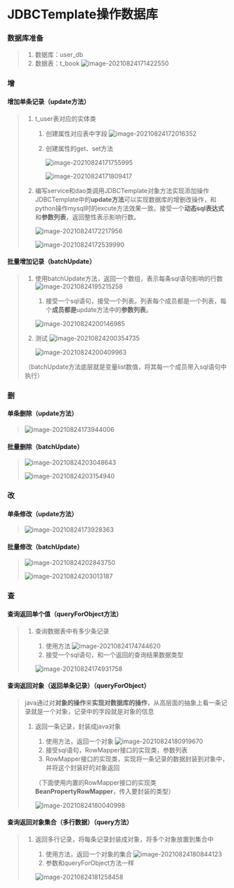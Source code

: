 # JDBCTemplate操作数据库

### 数据库准备

> 1. 数据库：user_db
> 2. 数据表：t_book
>     ![image-20210824171422550](image/image-20210824171422550.png)

### 增

#### 增加单条记录（update方法）

> 1. t_user表对应的实体类
>
>     1. 创建属性对应表中字段
>         ![image-20210824172016352](image/image-20210824172016352.png)
>
>     2. 创建属性的get、set方法
>
>         ![image-20210824171755995](image/image-20210824171755995.png)
>
>         
>
>         ![image-20210824171809417](image/image-20210824171809417.png)
>
> 2. 编写service和dao类调用JDBCTemplate对象方法实现添加操作
>     JDBCTemplate中的**update方法**可以实现数据库的增删改操作，和python操作mysql时的excute方法效果一致。接受一个**动态sql表达式**和**参数列表**，返回整性表示影响行数。
>
>     ![image-20210824172217956](image/image-20210824172217956.png)
>
>     ![image-20210824172539990](image/image-20210824172539990.png)

#### 批量增加记录（batchUpdate）

> 1. 使用batchUpdate方法，返回一个数组，表示每条sql语句影响的行数
>     ![image-20210824195215258](image/image-20210824195215258.png)
>
>     1. 接受一个sql语句，接受一个列表。列表每个成员都是一个列表，每个**成员都是**update方法中的**参数列表**。
>
>     ![image-20210824200146985](image/image-20210824200146985.png)
>
> 2. 测试
>     ![image-20210824200354735](image/image-20210824200354735.png)
>
>     ![image-20210824200409963](image/image-20210824200409963.png)
>
> （batchUpdate方法底层就是变量list数值，将其每一个成员带入sql语句中执行）

### 删

#### 单条删除（update方法）

> ![image-20210824173944006](image/image-20210824173944006.png)

#### 批量删除（batchUpdate）

> ![image-20210824203048643](image/image-20210824203048643.png)
>
> ![image-20210824203154940](image/image-20210824203154940.png)

### 改

#### 单条修改（update方法）

> ![image-20210824173928363](image/image-20210824173928363.png)

#### 批量修改（batchUpdate）

> ![image-20210824202843750](image/image-20210824202843750.png)
>
> ![image-20210824203013187](image/image-20210824203013187.png)

### 查

#### 查询返回单个值（queryForObject方法）

> 1. 查询数据表中有多少条记录
>
>     1. 使用方法
>         ![image-20210824174744620](image/image-20210824174744620.png)
>     2. 接受一个sql语句，和一个返回的查询结果数据类型
>
>     ![image-20210824174931758](image/image-20210824174931758.png)

#### 查询返回对象（返回单条记录）（queryForObject）

> java通过对**对象的操作**来**实现对数据库的操作**，从高层面的抽象上看一条记录就是一个对象，记录中的字段就是对象的信息
>
> 1. 返回一条记录，封装成java对象
>
>     1. 使用方法，返回一个对象
>         ![image-20210824180919670](image/image-20210824180919670.png)
>     2. 接受sql语句，RowMapper接口的实现类，参数列表
>     3. RowMapper接口的实现类，实现将一条记录的数据封装到对象中，并将这个封装好的对象返回
>
>     （下面使用内置的RowMapper接口的实现类**BeanPropertyRowMapper**，传入要封装的类型）
>
>     ![image-20210824180040998](image/image-20210824180040998.png)

#### 查询返回对象集合（多行数据）（query方法）

> 1. 返回多行记录，将每条记录封装成对象，将多个对象放置到集合中
>
>     1. 使用方法，返回一个对象的集合
>         ![image-20210824180844123](image/image-20210824180844123.png)
>     2. 参数和queryForObject方法一样
>
>     ![image-20210824181258458](image/image-20210824181258458.png)

